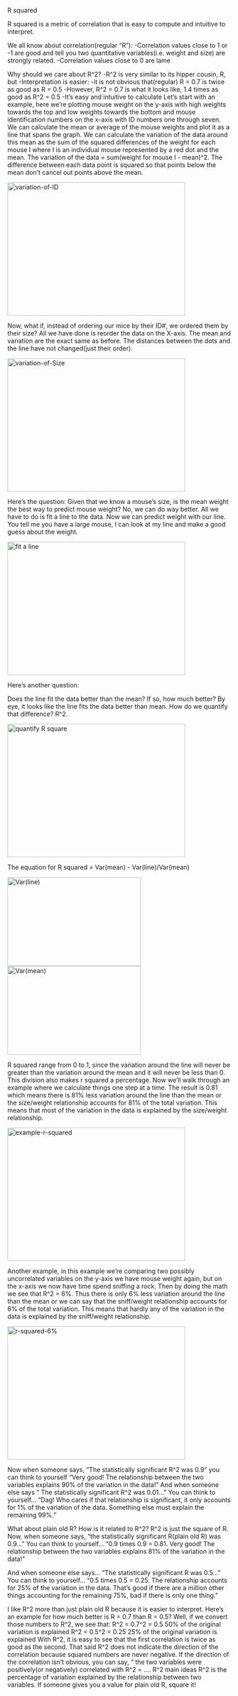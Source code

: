 R squared 

R squared is a metric of correlation that is easy to compute and intuitive to interpret.

We all know about correlation(regular “R”):
-Correlation values close to 1 or -1 are good and tell you two quantitative variables(i.e. weight and size) are strongly related. -Correlation values close to 0 are lame

Why should we care about R^2?
-R^2 is very similar to its hipper cousin, R, but 
-Interpretation is easier:
-it is not obvious that(regular) R = 0.7 is twice as good as R = 0.5
-However, R^2 = 0.7 is what it looks like, 1.4 times as good as R^2 = 0.5
-It’s easy and intuitive to calculate 
Let’s start with an example, here we’re plotting mouse weight on the y-axis with high weights towards the top and low weights towards the bottom and mouse identification numbers on the x-axis with ID numbers one through seven. We can calculate the mean or average of the mouse weights and plot it as a line that spans the graph. We can calculate the variation of the data around this mean as the sum of the squared differences of the weight for each mouse I where I is an individual mouse represented by a red dot and the mean. The variation of the data = sum(weight for mouse I - mean)^2. The difference between each data point is squared so that points below the mean don’t cancel out points above the mean.

<img src="variation-of-ID.png" alt="variation-of-ID" width="400" height="300"/>


Now, what if, instead of ordering our mice by their ID#, we ordered them by their size? All we have done is reorder the data on the X-axis. The mean and variation are the exact same as before. The distances between the dots and the line have not changed(just their order).

<img src="variation-of-Size.png" alt="variation-of-Size" width="400" height="300"/>



Here’s the question: Given that we know a mouse’s size, is the mean weight the best way to predict mouse weight? No, we can do way better. All we have to do is fit a line to the data. Now we can predict weight with our line. You tell me you have a large mouse, I can look at my line and make a good guess about the weight.

 <img src="fit-a-line.png" alt="fit a line" width="400" height="300"/>


Here’s another question:

Does the line fit the data better than the mean? If so, how much better? By eye, it looks like the line fits the data better than mean. How do we quantify that difference? R^2.


 <img src="quantify-R-square.png" alt="quantify R square" width="400" height="300"/>

The equation for R squared = Var(mean) - Var(line)/Var(mean)

 <img src="Var(line).png" alt="Var(line)" width="300" height="200"/>
 
 <img src="Var(mean).png" alt="Var(mean)" width="300" height="200"/>



R squared range from 0 to 1, since the variation around the line will never be greater than the variation around the mean and it will never be less than 0. This division also makes r squared a percentage.
Now we’ll walk through an example where we calculate things one step at a time. The result is 0.81 which means there is 81% less variation around the line than the mean or the size/weight relationship accounts for 81% of the total variation. This means that most of the variation in the data is explained by the size/weight relationship.

<img src="example-r-squared.png" alt="example-r-squared" width="400" height="300"/>

Another example, in this example we’re comparing two possibly uncorrelated variables on the y-axis we have mouse weight again, but on the x-axis we now have time spend sniffing a rock. Then by doing the math we see that R^2 = 6%. Thus there is only 6% less variation around the line than the mean or we can say that the sniff/weight relationship accounts for 6% of the total variation. This means that hardly any of the variation in the data is explained by the sniff/weight relationship.

<img src="r-squared-6%.png" alt="r-squared-6%" width="400" height="300"/>

Now when someone says, “The statistically significant R^2 was 0.9” you can think to yourself “Very good! The relationship between the two variables explains 90% of the variation in the data!” And when someone else says “ The statistically significant R^2 was 0.01…” You can think to yourself… “Dag! Who cares if that relationship is significant, it only accounts for 1% of the variation of the data. Something else must explain the remaining 99%.”

What about plain old R? How is it related to R^2?
R^2 is just the square of R.
Now, when someone says, “the statistically significant R(plain old R) was 0.9…” You can think to yourself… 
“0.9 times 0.9 = 0.81. Very good! The relationship between the two variables explains 81% of the variation in the data!"

And when someone else says…
“The statistically significant R was 0.5…”
You can think to yourself…
“0.5 times 0.5 = 0.25. The relationship accounts for 25% of the variation in the data. That’s good if there are a million other things accounting for the remaining 75%, bad if there is only one thing.”

I like R^2 more than just plain old R because it is easier to interpret. Here’s an example for how much better is R = 0.7 than R = 0.5? 
Well, if we convert those numbers to R^2, we see that:
R^2 = 0.7^2 = 0.5 50% of the original variation is explained
R^2 = 0.5^2 = 0.25 25% of the original variation is explained
With R^2, it is easy to see that the first correlation is twice as good as the second. 
That said R^2 does not indicate the direction of the correlation because squared numbers are never negative.
If the direction of the correlation isn’t obvious, you can say, “ the two variables were positively(or negatively) correlated with R^2 = .…
R^2 main ideas
R^2 is the percentage of variation explained by the relationship between two variables.
If someone gives you a value for plain old R, square it!

